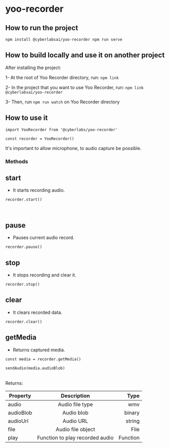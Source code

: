 # yoo-recorder

## How to run the project
``
npm install @cyberlabsai/yoo-recorder
npm run serve
``

## How to build locally and use it on another project
After installing the project:

1- At the root of Yoo Recorder directory, run: `npm link`

2- In the project that you want to use Yoo Recorder, run: `npm link @cyberlabsai/yoo-recorder`

3- Then, run `npm run watch` on Yoo Recorder directory

## How to use it

```
import YooRecorder from '@cyberlabs/yoo-recorder'

const recorder = YooRecorder()
```

It's important to allow microphone, to audio capture be possible.

### Methods

## start

- It starts recording audio.

```
recorder.start()

```

<br>

## pause

- Pauses current audio record.

```
recorder.pause()

```

## stop

- It stops recording and clear it.

```
recorder.stop()

```

## clear

- It clears recorded data.

```
recorder.clear()

```

## getMedia

- Returns captured media.
```
const media = recorder.getMedia()

sendAudio(media.audioBlob)

```
<br>
Returns:

| Property      | Description                                    | Type    |
| ------------- |:----------------------------------------------:| -------:|
| audio         | Audio file type                                | wmv     |
| audioBlob     | Audio blob                                     | binary  |
| audioUrl      | Audio URL                                      | string  |
| file          | Audio file object                              | File    |
| play          | Function to play recorded audio                | Function|

